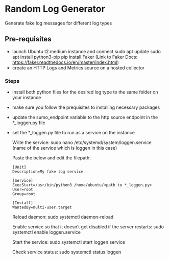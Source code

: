# Random Log Generator
Generate fake log messages for different log types

## Pre-requisites
- launch Ubuntu t2.medium instance and connect
    sudo apt update
    sudo apt install python3-pip
    pip install Faker (Link to Faker Docs: https://faker.readthedocs.io/en/master/index.html)
- create an HTTP Logs and Metrics source on a hosted collector

### Steps
- install both python files for the desired log type to the same folder on your instance
- make sure you follow the prequisites to installing necessary packages
- update the sumo_endpoint variable to the http source endpoint in the *_loggen.py file
- set the *_loggen.py file to run as a service on the instance

    Write the service: sudo nano /etc/systemd/system/loggen.service (name of the service which is loggen in this case)

    Paste the below and edit the filepath:
    ```
    [Unit]
    Description=My fake log service

    [Service]
    ExecStart=/usr/bin/python3 /home/ubuntu/<path to *_loggen.py>
    User=root
    Group=root
    
    [Install]
    WantedBy=multi-user.target
    ```
    Reload daemon: sudo systemctl daemon-reload

    Enable service so that it doesn’t get disabled if the server restarts: sudo systemctl enable loggen.service

    Start the service: sudo systemctl start loggen.service

    Check service status: sudo systemctl status loggen



